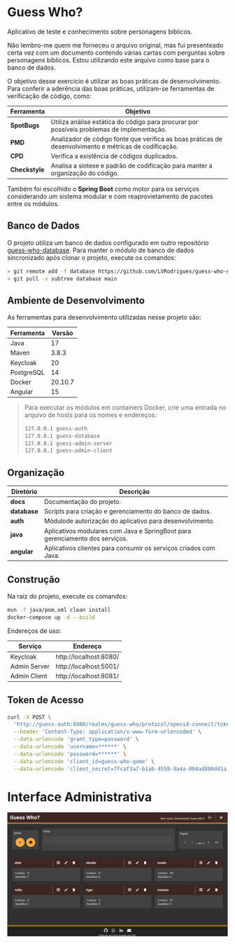 # Guess Who?

Aplicativo de teste e conhecimento sobre personagens bíblicos.

Não lembro-me quem me forneceu o arquivo original, mas fui presenteado certa vez com um documento contendo várias cartas com perguntas sobre personagens bíblicos. Estou utilizando este arquivo como base para o banco de dados.

O objetivo desse exercício é utilizar as boas práticas de desenvolvimento. Para conferir a aderência das boas práticas, utilizam-se ferramentas de verificação de código, como:

| **Ferramenta** | **Objetivo**                                                                                           |
| -------------- | ------------------------------------------------------------------------------------------------------ |
| **SpotBugs**   | Utiliza análise estática do código para procurar por possíveis problemas de implementação.             |
| **PMD**        | Analizador de código fonte que verifica as boas práticas de desenvolvimento e métricas de codificação. |
| **CPD**        | Verifica a existência de códigos duplicados.                                                           |
| **Checkstyle** | Analisa a sintexe e padrão de codificação para manter a organização do código.                         |

Também foi escolhido o **Spring Boot** como motor para os serviços considerando um sistema modular e com reaprovietamento de pacotes entre os módulos.

## Banco de Dados

O projeto utiliza um banco de dados configurado em outro repositório [guess-who-database](https://github.com/LVRodrigues/guess-who-database.git). Para manter o módulo de banco de dados sincronizado após clonar o projeto, execute os comandos:

```bash
> git remote add -f database https://github.com/LVRodrigues/guess-who-database.git
> git pull -s subtree database main
```

## Ambiente de Desenvolvimento

As ferramentas para desenvolvimento utilizadas nesse projeto são:

| **Ferramenta** | **Versão**  |
| -------------- | ----------- |
| Java           | 17          |
| Maven          | 3.8.3       |
| Keycloak       | 20          |
| PostgreSQL     | 14          |
| Docker         | 20.10.7     |
| Angular        | 15          |

> Para executar os módulos em containers Docker, crie uma entrada no arquivo de hosts para os nomes e endereços:
>
> ```bash
> 127.0.0.1	guess-auth 
> 127.0.0.1	guess-database 
> 127.0.0.1	guess-admin-server 
> 127.0.0.1	guess-admin-client
> ```

## Organização

| **Diretório** | **Descrição**                                                                |
| ------------- | -----------------------------------------------------------------------------|
| **docs**      | Documentação do projeto.                                                     |
| **database**  | Scripts para criação e gerenciamento do banco de dados.                      |
| **auth**      | Módulode autorização do aplicativo para desenvolvimento.                     |
| **java**      | Aplicativos modulares com Java e SpringBoot para gerenciamento dos serviços. |
| **angular**   | Aplicativos clientes para consumir os serviços criados com Java.             |

## Construção

Na raíz do projeto, execute os comandos:

```bash
mvn -f java/pom.xml clean install
docker-compose up -d --build
```

Endereços de uso:

| **Serviço**  | **Endereço**                     |
|--------------|----------------------------------|
| Keycloak     | http://localhost:8080/           |
| Admin Server | http://localhost:5001/           |
| Admin Client | http://localhost:8081/           |

## Token de Acesso

```bash
curl -X POST \
  'http://guess-auth:8080/realms/guess-who/protocol/openid-connect/token' \
  --header 'Content-Type: application/x-www-form-urlencoded' \
  --data-urlencode 'grant_type=password' \
  --data-urlencode 'username=******' \
  --data-urlencode 'password=******' \
  --data-urlencode 'client_id=guess-who-game' \
  --data-urlencode 'client_secret=7fcaf3a7-b1ab-4558-9a4a-004ad800d41a'
```
# Interface Administrativa
![Guess Who Admin](./snapshots/guess-who-admin-home.png "Interface de administração dos dados de personagens bíblios.")